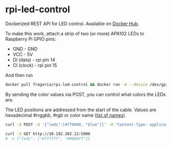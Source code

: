 # rpi-led-control

Dockerized REST API for LED control. Available on [Docker Hub](https://hub.docker.com/r/fragaria/rpi-led-control).

To make this work, attach a strip of two (or more) APA102 LEDs to Raspberry Pi GPIO pins:
- GND - GND
- VCC - 5V
- DI (data) - rpi pin 14
- CI (clock) - rpi pin 15

And then run

```sh
docker pull fragaria/rpi-led-control && docker run -d --device /dev/gpiomem:/dev/gpiomem -p 5000:5000 -e NUM_LED=2 -e START_COLOR=16711680 fragaria/rpi-led-control
```

By sending the color values via POST, you can control what colors the LEDs are.

The LED positions are addressed from the start of the cable. 
Values are hexadecimal #rrggbb, #rgb or color name ([list of names](https://github.com/vaab/colour/blob/11f138eb7841d2045160b378a2eec0c2321144c0/colour.py#L52)).

```sh
curl -X POST -d '{"leds":[#ff0000, "blue"]}' -H "Content-Type: application/json" http://10.192.202.91:5000

curl -X GET http://10.192.202.12:5000
# -> {"leds": ["#ffffff", "#0000ff"]}
```
